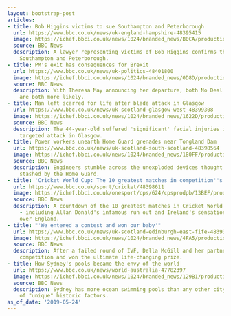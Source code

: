 ```yaml
---
layout: bootstrap-post
articles:
- title: Bob Higgins victims to sue Southampton and Peterborough
  url: https://www.bbc.co.uk/news/uk-england-hampshire-48395415
  image: https://ichef.bbci.co.uk/news/1024/branded_news/B0CA/production/_107085254_sn_bob_higgins_03.jpg
  source: BBC News
  description: A lawyer representing victims of Bob Higgins confirms they will sue
    Southampton and Peterborough.
- title: PM's exit has consequences for Brexit
  url: https://www.bbc.co.uk/news/uk-politics-48401800
  image: https://ichef.bbci.co.uk/news/1024/branded_news/0D8D/production/_107096430_46876daa-479d-4bef-a663-6734702a14b1.jpg
  source: BBC News
  description: With Theresa May announcing her departure, both No Deal and No Brexit
    are both more likely.
- title: Man left scarred for life after blade attack in Glasgow
  url: https://www.bbc.co.uk/news/uk-scotland-glasgow-west-48399308
  image: https://ichef.bbci.co.uk/news/1024/branded_news/1622D/production/_107096609_bangorshill.jpg
  source: BBC News
  description: The 44-year-old suffered 'significant' facial injuries in the potentially
    targeted attack in Glasgow.
- title: Power workers unearth Home Guard grenades near Tongland Dam
  url: https://www.bbc.co.uk/news/uk-scotland-south-scotland-48398564
  image: https://ichef.bbci.co.uk/news/1024/branded_news/180FF/production/_107095589_sipgrenades_scottishpower.jpg
  source: BBC News
  description: Engineers stumble across the unexploded devices thought to have been
    stashed by the Home Guard.
- title: 'Cricket World Cup: The 10 greatest matches in competition''s history'
  url: https://www.bbc.co.uk/sport/cricket/48398611
  image: https://ichef.bbci.co.uk/onesport/cps/624/cpsprodpb/13BEF/production/_107097808_kapildev_shanewarne_getty.jpg
  source: BBC News
  description: A countdown of the 10 greatest matches in Cricket World Cup history
    - including Allan Donald's infamous run out and Ireland's sensational victory
    over England.
- title: "'We entered a contest and won our baby'"
  url: https://www.bbc.co.uk/news/uk-scotland-edinburgh-east-fife-48393323
  image: https://ichef.bbci.co.uk/news/1024/branded_news/4FA5/production/_107098302_dellaryan1.jpg
  source: BBC News
  description: After a failed round of IVF, Della McGill and her partner entered a
    competition and won the ultimate life-changing prize.
- title: How Sydney's pools became the envy of the world
  url: https://www.bbc.co.uk/news/world-australia-47782397
  image: https://ichef.bbci.co.uk/news/1024/branded_news/129B1/production/_107090267_gettyimages-690280616.jpg
  source: BBC News
  description: Sydney has more ocean swimming pools than any other city - a product
    of "unique" historic factors.
as_of_date: '2019-05-24'
---
```


